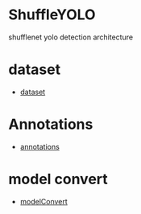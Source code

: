 # ShuffleYOLO
shufflenet yolo detection architecture
# dataset
  * [dataset](https://github.com/lpj0822/dataset_process)
# Annotations
  * [annotations](https://github.com/lpj0822/auto_sample_mark)
# model convert
  * [modelConvert](https://github.com/lpj0822/ML_model_convert)
